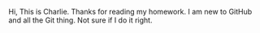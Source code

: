Hi, 
This is Charlie. Thanks for reading my homework.
I am new to GitHub and all the Git thing.
Not sure if I do it right. 